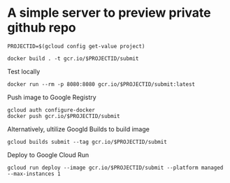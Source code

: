 # A simple server to preview private github repo

```
PROJECTID=$(gcloud config get-value project)
```

```
docker build . -t gcr.io/$PROJECTID/submit
```

Test locally
```
docker run --rm -p 8080:8080 gcr.io/$PROJECTID/submit:latest
```

Push image to Google Registry
```
gcloud auth configure-docker
docker push gcr.io/$PROJECTID/submit
```

Alternatively, ultilize Googld Builds to build image
```
gcloud builds submit --tag gcr.io/$PROJECTID/submit
```

Deploy to Google Cloud Run
```
gcloud run deploy --image gcr.io/$PROJECTID/submit --platform managed --max-instances 1
```
